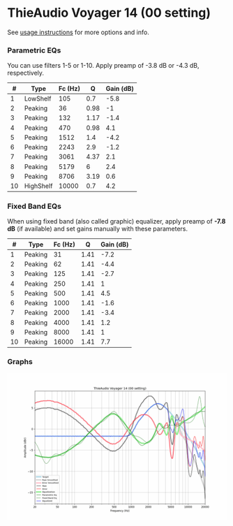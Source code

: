 # ThieAudio Voyager 14 (00 setting)
See [usage instructions](https://github.com/jaakkopasanen/AutoEq#usage) for more options and info.

### Parametric EQs
You can use filters 1-5 or 1-10. Apply preamp of -3.8 dB or -4.3 dB, respectively.

|   # | Type      |   Fc (Hz) |    Q |   Gain (dB) |
|-----|-----------|-----------|------|-------------|
|   1 | LowShelf  |       105 | 0.7  |        -5.8 |
|   2 | Peaking   |        36 | 0.98 |        -1   |
|   3 | Peaking   |       132 | 1.17 |        -1.4 |
|   4 | Peaking   |       470 | 0.98 |         4.1 |
|   5 | Peaking   |      1512 | 1.4  |        -4.2 |
|   6 | Peaking   |      2243 | 2.9  |        -1.2 |
|   7 | Peaking   |      3061 | 4.37 |         2.1 |
|   8 | Peaking   |      5179 | 6    |         2.4 |
|   9 | Peaking   |      8706 | 3.19 |         0.6 |
|  10 | HighShelf |     10000 | 0.7  |         4.2 |

### Fixed Band EQs
When using fixed band (also called graphic) equalizer, apply preamp of **-7.8 dB** (if available) and set gains manually with these parameters.

|   # | Type    |   Fc (Hz) |    Q |   Gain (dB) |
|-----|---------|-----------|------|-------------|
|   1 | Peaking |        31 | 1.41 |        -7.2 |
|   2 | Peaking |        62 | 1.41 |        -4.4 |
|   3 | Peaking |       125 | 1.41 |        -2.7 |
|   4 | Peaking |       250 | 1.41 |         1   |
|   5 | Peaking |       500 | 1.41 |         4.5 |
|   6 | Peaking |      1000 | 1.41 |        -1.6 |
|   7 | Peaking |      2000 | 1.41 |        -3.4 |
|   8 | Peaking |      4000 | 1.41 |         1.2 |
|   9 | Peaking |      8000 | 1.41 |         1   |
|  10 | Peaking |     16000 | 1.41 |         7.7 |

### Graphs
![](./ThieAudio%20Voyager%2014%20(00%20setting).png)
